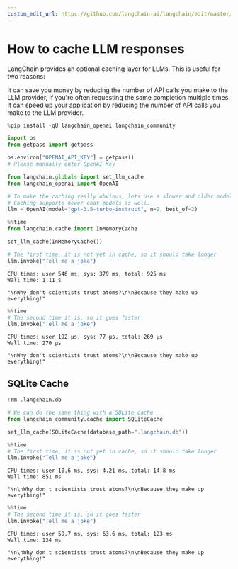 ```yaml
---
custom_edit_url: https://github.com/langchain-ai/langchain/edit/master/docs/docs/how_to/llm_caching.ipynb
---
```

# How to cache LLM responses

LangChain provides an optional caching layer for LLMs. This is useful for two reasons:

It can save you money by reducing the number of API calls you make to the LLM provider, if you're often requesting the same completion multiple times.
It can speed up your application by reducing the number of API calls you make to the LLM provider.



```python
%pip install -qU langchain_openai langchain_community

import os
from getpass import getpass

os.environ["OPENAI_API_KEY"] = getpass()
# Please manually enter OpenAI Key
```


```python
from langchain.globals import set_llm_cache
from langchain_openai import OpenAI

# To make the caching really obvious, lets use a slower and older model.
# Caching supports newer chat models as well.
llm = OpenAI(model="gpt-3.5-turbo-instruct", n=2, best_of=2)
```


```python
%%time
from langchain.cache import InMemoryCache

set_llm_cache(InMemoryCache())

# The first time, it is not yet in cache, so it should take longer
llm.invoke("Tell me a joke")
```
```output
CPU times: user 546 ms, sys: 379 ms, total: 925 ms
Wall time: 1.11 s
```


```output
"\nWhy don't scientists trust atoms?\n\nBecause they make up everything!"
```



```python
%%time
# The second time it is, so it goes faster
llm.invoke("Tell me a joke")
```
```output
CPU times: user 192 µs, sys: 77 µs, total: 269 µs
Wall time: 270 µs
```


```output
"\nWhy don't scientists trust atoms?\n\nBecause they make up everything!"
```


## SQLite Cache


```python
!rm .langchain.db
```


```python
# We can do the same thing with a SQLite cache
from langchain_community.cache import SQLiteCache

set_llm_cache(SQLiteCache(database_path=".langchain.db"))
```


```python
%%time
# The first time, it is not yet in cache, so it should take longer
llm.invoke("Tell me a joke")
```
```output
CPU times: user 10.6 ms, sys: 4.21 ms, total: 14.8 ms
Wall time: 851 ms
```


```output
"\n\nWhy don't scientists trust atoms?\n\nBecause they make up everything!"
```



```python
%%time
# The second time it is, so it goes faster
llm.invoke("Tell me a joke")
```
```output
CPU times: user 59.7 ms, sys: 63.6 ms, total: 123 ms
Wall time: 134 ms
```


```output
"\n\nWhy don't scientists trust atoms?\n\nBecause they make up everything!"
```

